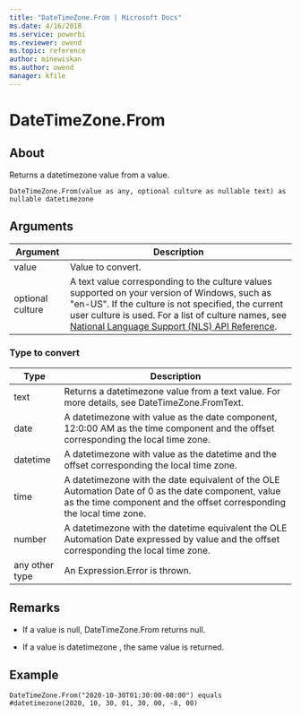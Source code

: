 ```yaml
---
title: "DateTimeZone.From | Microsoft Docs"
ms.date: 4/16/2018
ms.service: powerbi
ms.reviewer: owend
ms.topic: reference
author: minewiskan
ms.author: owend
manager: kfile
---
```

# DateTimeZone.From

  
## About  
Returns a datetimezone value from a value.  
  
```  
DateTimeZone.From(value as any, optional culture as nullable text) as nullable datetimezone  
```  
  
## Arguments  
  
|Argument|Description|  
|------------|---------------|  
|value|Value to convert.|  
|optional culture|A text value corresponding to the culture values supported on your version of Windows, such as "en-US". If the culture is not specified, the current user culture is used. For a list of culture names, see [National Language Support (NLS) API Reference](http://msdn.microsoft.com/en-us/goglobal/bb896001.aspx).|  
  
### Type to convert  
  
|**Type**|**Description**|  
|------------|-------------------|  
|text|Returns a datetimezone value from a text value. For more details, see DateTimeZone.FromText.|  
|date|A datetimezone with value as the date component, 12:0:00 AM as the time component and the offset corresponding the local time zone.|  
|datetime|A datetimezone with value as the datetime and the offset corresponding the local time zone.|  
|time|A datetimezone with the date equivalent of the OLE Automation Date of 0 as the date component, value as the time component and the offset corresponding the local time zone.|  
|number|A datetimezone with the datetime equivalent the OLE Automation Date expressed by value and the offset corresponding the local time zone.|  
|any other type|An Expression.Error is thrown.|  
  
## <a name="__toc360789077"></a>Remarks  
  
-   If a value is null, DateTimeZone.From returns null.  
  
-   If a value is  datetimezone , the same value is returned.  
  
## Example  
`DateTimeZone.From("2020-10-30T01:30:00-08:00") equals #datetimezone(2020, 10, 30, 01, 30, 00, -8, 00)`  
  
